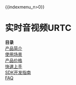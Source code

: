 {{indexmenu_n>0}}

# 实时音视频URTC

**目录**  
[产品简介](/introduction/index.md)  
[使用场景](/scenario.md)  
[产品价格](/price.md)  
[快速上手](/quick.md)  
[SDK开发指南](/sdk/index.md)  
[FAQ](/faq.md)  
